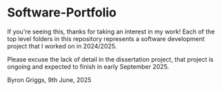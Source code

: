 # Software-Portfolio
If you're seeing this, thanks for taking an interest in my work! Each of the top level folders in this repository represents a software development project that I worked on in 2024/2025.

Please excuse the lack of detail in the dissertation project, that project is ongoing and expected to finish in early September 2025.

Byron Griggs, 9th June, 2025